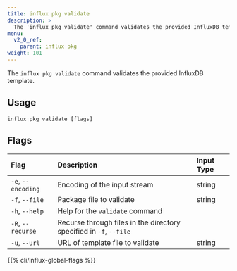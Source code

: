```yaml
---
title: influx pkg validate
description: >
  The 'influx pkg validate' command validates the provided InfluxDB template.
menu:
  v2_0_ref:
    parent: influx pkg
weight: 101
---
```


The `influx pkg validate` command validates the provided InfluxDB template.

## Usage
```
influx pkg validate [flags]
```

## Flags

| Flag               | Description                                                        | Input Type |
|:----               |:-----------                                                        |:---------- |
| `-e`, `--encoding` | Encoding of the input stream                                       | string     |
| `-f`, `--file`     | Package file to validate                                           | string     |
| `-h`, `--help`     | Help for the `validate` command                                    |            |
| `-R`, `--recurse`  | Recurse through files in the directory specified in `-f`, `--file` |            |
| `-u`, `--url`      | URL of template file to validate                                   | string     |

{{% cli/influx-global-flags %}}
